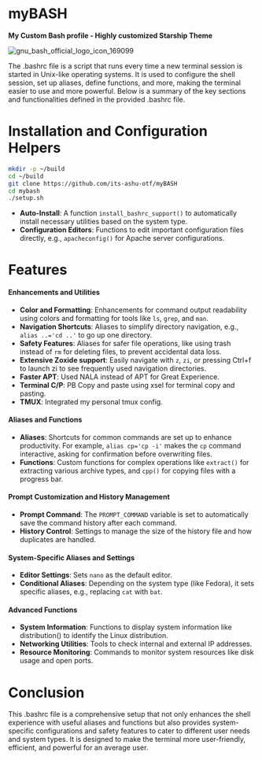 # myBASH

**My Custom Bash profile - Highly customized Starship Theme**

![gnu_bash_official_logo_icon_169099](https://github.com/its-ashu-otf/myBASH/assets/85825366/d9ff2eaf-7295-4048-a53d-bedfd2a8d3a2)

The .bashrc file is a script that runs every time a new terminal session is started in Unix-like operating systems. It is used to configure the shell session, set up aliases, define functions, and more, making the terminal easier to use and more powerful. Below is a summary of the key sections and functionalities defined in the provided .bashrc file.

# Installation and Configuration Helpers

```bash
mkdir -p ~/build
cd ~/build
git clone https://github.com/its-ashu-otf/myBASH
cd mybash
./setup.sh
```

- **Auto-Install**: A function `install_bashrc_support()` to automatically install necessary utilities based on the system type.
- **Configuration Editors**: Functions to edit important configuration files directly, e.g., `apacheconfig()` for Apache server configurations.

# Features

#### Enhancements and Utilities

- **Color and Formatting**: Enhancements for command output readability using colors and formatting for tools like `ls`, `grep`, and `man`.
- **Navigation Shortcuts**: Aliases to simplify directory navigation, e.g., `alias ..='cd ..'` to go up one directory.
- **Safety Features**: Aliases for safer file operations, like using trash instead of `rm` for deleting files, to prevent accidental data loss.
- **Extensive Zoxide support**: Easily navigate with `z`, `zi`, or pressing Ctrl+f to launch zi to see frequently used navigation directories.
- **Faster APT**: Used NALA instead of APT for Great Experience.
- **Terminal C/P**: PB Copy and paste using xsel for terminal copy and pasting.
- **TMUX**: Integrated my personal tmux config.

#### Aliases and Functions

- **Aliases**: Shortcuts for common commands are set up to enhance productivity. For example, `alias cp='cp -i'` makes the `cp` command interactive, asking for confirmation before overwriting files.
- **Functions**: Custom functions for complex operations like `extract()` for extracting various archive types, and `cpp()` for copying files with a progress bar.

#### Prompt Customization and History Management

- **Prompt Command**: The `PROMPT_COMMAND` variable is set to automatically save the command history after each command.
- **History Control**: Settings to manage the size of the history file and how duplicates are handled.

#### System-Specific Aliases and Settings

- **Editor Settings**: Sets `nano` as the default editor.
- **Conditional Aliases**: Depending on the system type (like Fedora), it sets specific aliases, e.g., replacing `cat` with `bat`.

#### Advanced Functions

- **System Information**: Functions to display system information like distribution() to identify the Linux distribution.
- **Networking Utilities**: Tools to check internal and external IP addresses.
- **Resource Monitoring**: Commands to monitor system resources like disk usage and open ports.
  
# Conclusion

This .bashrc file is a comprehensive setup that not only enhances the shell experience with useful aliases and functions but also provides system-specific configurations and safety features to cater to different user needs and system types. It is designed to make the terminal more user-friendly, efficient, and powerful for an average user.
